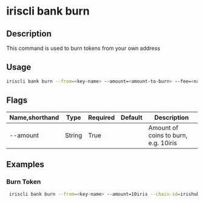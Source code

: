# iriscli bank burn

## Description

This command is used to burn tokens from your own address

## Usage

```bash
iriscli bank burn --from=<key-name> --amount=<amount-to-burn> --fee=<native-fee> --chain-id=<chain-id>
```

## Flags

| Name,shorthand   | Type   | Required | Default               | Description                                                  |
| ---------------- | ------ | -------- | --------------------- | ------------------------------------------------------------ |
| --amount         | String | True     |                       | Amount of coins to burn, e.g. 10iris                |

## Examples

### Burn Token

```bash
 iriscli bank burn --from=<key-name> --amount=10iris --chain-id=irishub --fee=0.3iris
```
